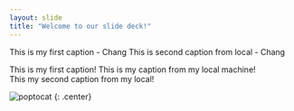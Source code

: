 ```yaml
---
layout: slide
title: "Welcome to our slide deck!"
---
```


This is my first caption - Chang
This is second caption from local - Chang

This is my first caption!
This is my caption from my local machine!  
This my second caption from my local! 

![poptocat](https://octodex.github.com/images/poptocat.png)
{: .center}
